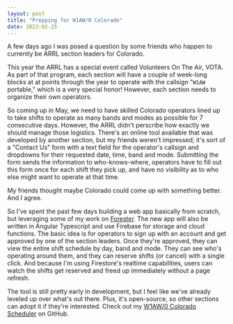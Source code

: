 ```yaml
---
layout: post
title: "Prepping for W1AW/0 Colorado"
date: 2023-02-25
---
```


A few days ago I was posed a question by some friends who happen to currently be ARRL section
leaders for Colorado.

This year the ARRL has a special event called Volunteers On The Air, VOTA. As part of that program,
each section will have a couple of week-long blocks at at points through the year to operate with
the callsign "`W1AW` portable," which is a very special honor! However, each section needs to
organize their own operators.

So coming up in May, we need to have skilled Colorado operators lined up to take shifts to operate
as many bands and modes as possible for 7 consecutive days. However, the ARRL didn't perscribe how
exactly we should manage those logistics. There's an online tool available that was developed by
another section, but my friends weren't impressed; it's sort of a "Contact Us" form with a text
field for the operator's callsign and dropdowns for their requested date, time, band and mode.
Submitting the form sends the information to who-knows-where, operators have to fill out this form
once for each shift they pick up, and have no visibility as to who else might want to operate at
that time.

My friends thought maybe Colorado could come up with something better. And I agree.

So I've spent the past few days building a web app basically from scratch, but leveraging some of my
work on [Forester](https://github.com/k0swe/forester). The new app will also be written in Angular
Typescript and use Firebase for storage and cloud functions. The basic idea is for operators to sign
up with an account and get approved by one of the section leaders. Once they're approved, they can
view the entire shift schedule by day, band and mode. They can see who's operating around them, and
they can reserve shifts (or cancel) with a single click. And because I'm using Firestore's realtime
capabilities, users can watch the shifts get reserved and freed up immediately without a page
refresh.

The tool is still pretty early in development, but I feel like we've already leveled up over what's
out there. Plus, it's open-source, so other sections can adopt it if they're interested. Check out
my [W1AW/0 Colorado Scheduler](https://github.com/k0swe/w1aw-schedule) on GitHub.

